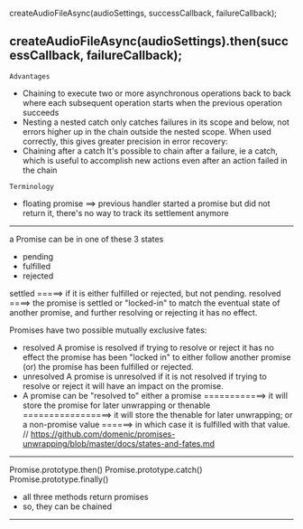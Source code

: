 <!-- passing callbacks into a function --> 
createAudioFileAsync(audioSettings, successCallback, failureCallback);

<!-- attach your callbacks --> 
createAudioFileAsync(audioSettings).then(successCallback, failureCallback);
--------------------------------------------------------------------------------------------------------------

`Advantages`
- Chaining
    to execute two or more asynchronous operations back to back
    where each subsequent operation starts when the previous operation succeeds
- Nesting
    a nested catch only catches failures in its scope and below, 
    not errors higher up in the chain outside the nested scope. 
    When used correctly, this gives greater precision in error recovery:
- Chaining after a catch
    It's possible to chain after a failure, ie a catch, which is useful to accomplish new actions even after an action failed in the chain


`Terminology`
- floating promise ==> previous handler started a promise but did not return it, there's no way to track its settlement anymore
--------------------------------------------------------------------------------------------------------------


a Promise can be in one of these 3 states
- pending 
- fulfilled
- rejected

settled =====> 
    if it is either fulfilled or rejected, but not pending.
resolved ====>
    the promise is settled or "locked-in" to match the eventual state of another promise, 
    and further resolving or rejecting it has no effect.


Promises have two possible mutually exclusive fates: 
- resolved
    A promise is resolved if trying to resolve or reject it has no effect
    the promise has been "locked in" to either follow another promise
    (or) the promise has been fulfilled or rejected.
- unresolved
    A promise is unresolved if it is not resolved
    if trying to resolve or reject it will have an impact on the promise.
- A promise can be "resolved to" 
    either a promise ============> it will store the promise for later unwrapping
    or thenable =================> it will store the thenable for later unwrapping; 
    or a non-promise value ======> in which case it is fulfilled with that value.
// https://github.com/domenic/promises-unwrapping/blob/master/docs/states-and-fates.md

--------------------------------------------------------------------------------------------------------------

Promise.prototype.then()
Promise.prototype.catch()
Promise.prototype.finally()

- all three methods return promises
- so, they can be chained

--------------------------------------------------------------------------------------------------------------